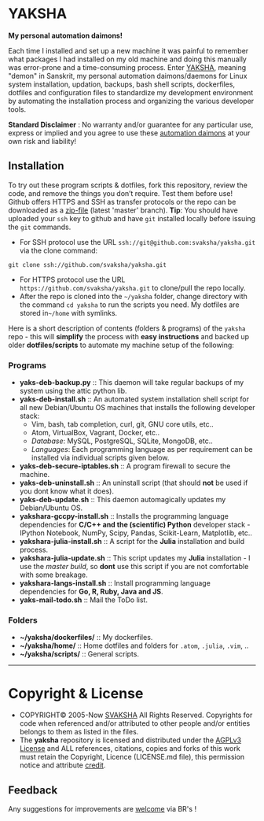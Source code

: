 # YAKSHA
__My personal automation daimons!__

Each time I installed and set up a new machine it was painful to remember what packages I had installed on my old machine and doing this manually was error-prone and a time-consuming process. Enter [YAKSHA][yaksha], meaning "demon" in Sanskrit, my personal automation daimons/daemons for Linux system installation, updation, backups, bash shell scripts, dockerfiles, dotfiles and configuration files to standardize my development environment by automating the installation process and organizing the various developer tools.

__Standard Disclaimer__ : No warranty and/or guarantee for any particular use, express or implied and you agree to use these [automation daimons][yaksha] at your own risk and liability! 

 [yaksha]: http://svaksha.github.io/yaksha "yaksha"

## Installation 
To try out these program scripts & dotfiles, fork this repository, review the code, and remove the things you don’t require. Test them before use!
Github offers HTTPS and SSH as transfer protocols or the repo can be downloaded as a [zip-file][download] (latest 'master' branch). 
__Tip__: You should have uploaded your `ssh` key to github and have `git` installed locally before issuing the `git` commands.

+ For SSH protocol use the URL `ssh://git@github.com:svaksha/yaksha.git` via the clone command:
```
git clone ssh://github.com/svaksha/yaksha.git
```
+ For HTTPS protocol use the URL `https://github.com/svaksha/yaksha.git` to clone/pull the repo locally.
+ After the repo is cloned into the `~/yaksha` folder, change directory with the command `cd yaksha` to run the scripts you need. My dotfiles are stored in`~/home` with symlinks.

Here is a short description of contents (folders & programs) of the `yaksha` repo - this will __simplify__ the process with __easy instructions__ and backed up older __dotfiles/scripts__ to automate my machine setup of the following: 

### Programs
+ __yaks-deb-backup.py__ :: This daemon will take regular backups of my system using the attic python lib.
+ __yaks-deb-install.sh__ :: An automated system installation shell script for all new Debian/Ubuntu OS machines that installs the following developer stack: 
  * Vim, bash, tab completion, curl, git, GNU core utils, etc..
  * Atom, VirtualBox, Vagrant, Docker, etc..
  * _Database_: MySQL, PostgreSQL, SQLite, MongoDB, etc..
  * _Languages_: Each programming language as per requirement can be installed via individual scripts given below. 
+ __yaks-deb-secure-iptables.sh__ :: A program firewall to secure the machine.
+ __yaks-deb-uninstall.sh__ :: An uninstall script (that should **not** be used if you dont know what it does).
+ __yaks-deb-update.sh__ :: This daemon automagically updates my Debian/Ubuntu OS.
+ __yakshara-gccpy-install.sh__ :: Installs the programming language dependencies for __C/C++ and the (scientific) Python__ developer stack - IPython Notebook, NumPy, Scipy, Pandas, Scikit-Learn, Matplotlib, etc.. 
+ __yakshara-julia-install.sh__ :: A script for the __Julia__ installation and build process.
+ __yakshara-julia-update.sh__ :: This script updates my __Julia__ installation - I use the _master build_, so __dont__ use this script if you are not comfortable with some breakage.
+ __yakshara-langs-install.sh__ :: Install programming language dependencies for __Go, R, Ruby, Java and JS__.
+ __yaks-mail-todo.sh__ :: Mail the ToDo list.

### Folders
+ __~/yaksha/dockerfiles/__ :: My dockerfiles.
+ __~/yaksha/home/__ :: Home dotfiles and folders for `.atom`, `.julia`, `.vim`, ..
+ __~/yaksha/scripts/__ :: General scripts.

 [download]: https://github.com/svaksha/yaksha/archive/master.zip "download"

----

# Copyright & License
+ COPYRIGHT© 2005-Now [SVAKSHA](http://svaksha.com/pages/Bio) All Rights Reserved. Copyrights for code when referenced and/or attributed to other people and/or entities belongs to them as listed in the files. 
+ The __yaksha__ repository is licensed and distributed under the [AGPLv3 License](http://www.gnu.org/licenses/agpl-3.0.html) and ALL references, citations, copies and forks of this work must retain the Copyright, Licence (LICENSE.md file), this permission notice and attribute [credit](https://en.wikipedia.org/wiki/Creative_Commons_license#Attribution).

## Feedback
Any suggestions for improvements are [welcome](https://github.com/svaksha/yaksha/issues) via BR's !


